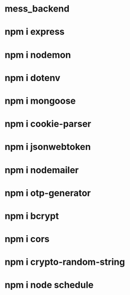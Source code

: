# mess_backend
# npm i express
# npm i nodemon
# npm i dotenv
# npm i mongoose
# npm i cookie-parser
# npm i jsonwebtoken
# npm i nodemailer
# npm i otp-generator
# npm i bcrypt
# npm i cors
# npm i crypto-random-string
# npm i node schedule
